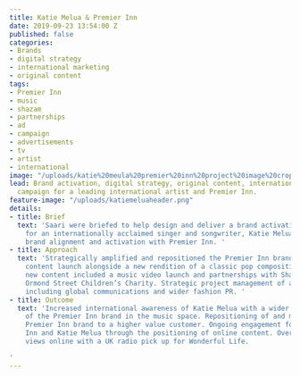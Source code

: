 ```yaml
---
title: Katie Melua & Premier Inn
date: 2019-09-23 13:54:00 Z
published: false
categories:
- Brands
- digital strategy
- international marketing
- original content
tags:
- Premier Inn
- music
- shazam
- partnerships
- ad
- campaign
- advertisements
- tv
- artist
- international
image: "/uploads/katie%20meula%20premier%20inn%20project%20image%20cropped%20(1)%20copy.jpg"
lead: Brand activation, digital strategy, original content, international brand activation
  campaign for a leading international artist and Premier Inn.
feature-image: "/uploads/katiemeluaheader.png"
details:
- title: Brief
  text: 'Saari were briefed to help design and deliver a brand activation and strategy
    for an internationally acclaimed singer and songwriter, Katie Melua, alongside
    brand alignment and activation with Premier Inn. '
- title: Approach
  text: 'Strategically amplified and repositioned the Premier Inn brand with an original
    content launch alongside a new rendition of a classic pop composition. Original
    new content included a music video launch and partnerships with Shazam and Great
    Ormond Street Children’s Charity. Strategic project management of all deliverables,
    including global communications and wider fashion PR. '
- title: Outcome
  text: 'Increased international awareness of Katie Melua with a wider distribution
    of the Premier Inn brand in the music space. Repositioning of and marketing the
    Premier Inn brand to a higher value customer. Ongoing engagement for both Premier
    Inn and Katie Melua through the positioning of online content. Over 10 million
    views online with a UK radio pick up for Wonderful Life.

'
---
```


